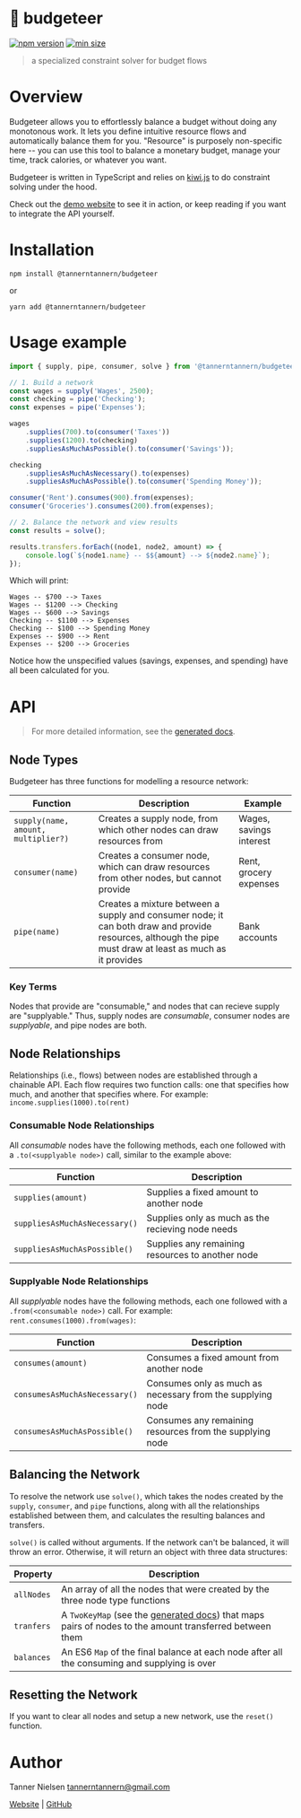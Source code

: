 # 🎩 budgeteer
[![npm version](https://badgen.net/npm/v/@tannerntannern/budgeteer)](https://npmjs.com/package/@tannerntannern/budgeteer)
[![min size](https://badgen.net/bundlephobia/min/@tannerntannern/budgeteer)](https://bundlephobia.com/result?p=@tannerntannern/budgeteer)

> a specialized constraint solver for budget flows

# Overview
Budgeteer allows you to effortlessly balance a budget without doing any monotonous work.  It lets you define intuitive resource flows and automatically balance them for you.  "Resource" is purposely non-specific here -- you can use this tool to balance a monetary budget, manage your time, track calories, or whatever you want.

Budgeteer is written in TypeScript and relies on [kiwi.js][4] to do constraint solving under the hood.

Check out the [demo website][6] to see it in action, or keep reading if you want to integrate the API yourself.

# Installation
```
npm install @tannerntannern/budgeteer
```
or
```
yarn add @tannerntannern/budgeteer
```

# Usage example
```typescript
import { supply, pipe, consumer, solve } from '@tannerntannern/budgeteer';

// 1. Build a network
const wages = supply('Wages', 2500);
const checking = pipe('Checking');
const expenses = pipe('Expenses');

wages
    .supplies(700).to(consumer('Taxes'))
    .supplies(1200).to(checking)
    .suppliesAsMuchAsPossible().to(consumer('Savings'));

checking
    .suppliesAsMuchAsNecessary().to(expenses)
    .suppliesAsMuchAsPossible().to(consumer('Spending Money'));

consumer('Rent').consumes(900).from(expenses);
consumer('Groceries').consumes(200).from(expenses);

// 2. Balance the network and view results
const results = solve();

results.transfers.forEach((node1, node2, amount) => {
    console.log(`${node1.name} -- $${amount} --> ${node2.name}`);
});
```

Which will print:
```
Wages -- $700 --> Taxes
Wages -- $1200 --> Checking
Wages -- $600 --> Savings
Checking -- $1100 --> Expenses
Checking -- $100 --> Spending Money
Expenses -- $900 --> Rent
Expenses -- $200 --> Groceries
```

Notice how the unspecified values (savings, expenses, and spending) have all been calculated for you.

# API
> For more detailed information, see the [generated docs][1].

## Node Types
Budgeteer has three functions for modelling a resource network:

| Function | Description | Example |
| -------- | ----------- | ------- |
| `supply(name, amount, multiplier?)` | Creates a supply node, from which other nodes can draw resources from | Wages, savings interest
| `consumer(name)` | Creates a consumer node, which can draw resources from other nodes, but cannot provide | Rent, grocery expenses
| `pipe(name)` | Creates a mixture between a supply and consumer node; it can both draw and provide resources, although the pipe must draw at least as much as it provides | Bank accounts

### Key Terms
Nodes that provide are "consumable," and nodes that can recieve supply are "supplyable."  Thus, supply nodes are _consumable_, consumer nodes are _supplyable_, and pipe nodes are both.

## Node Relationships
Relationships (i.e., flows) between nodes are established through a chainable API.  Each flow requires two function calls: one that specifies how much, and another that specifies where.  For example: `income.supplies(1000).to(rent)`

### Consumable Node Relationships
All _consumable_ nodes have the following methods, each one followed with a `.to(<supplyable node>)` call, similar to the example above:

| Function | Description |
| -------- | ----------- |
| `supplies(amount)` | Supplies a fixed amount to another node |
| `suppliesAsMuchAsNecessary()` | Supplies only as much as the recieving node needs |
| `suppliesAsMuchAsPossible()` | Supplies any remaining resources to another node |

### Supplyable Node Relationships
All _supplyable_ nodes have the following methods, each one followed with a `.from(<consumable node>)` call.  For example: `rent.consumes(1000).from(wages)`:

| Function | Description |
| -------- | ----------- |
| `consumes(amount)` | Consumes a fixed amount from another node |
| `consumesAsMuchAsNecessary()` | Consumes only as much as necessary from the supplying node |
| `consumesAsMuchAsPossible()` | Consumes any remaining resources from the supplying node |

## Balancing the Network
To resolve the network use `solve()`, which takes the nodes created by the `supply`, `consumer`, and `pipe` functions, along with all the relationships established between them, and calculates the resulting balances and transfers.

`solve()` is called without arguments.  If the network can't be balanced, it will throw an error.  Otherwise, it will return an object with three data structures:

| Property | Description |
| -------- | ----------- |
| `allNodes` | An array of all the nodes that were created by the three node type functions |
| `tranfers` | A `TwoKeyMap` (see the [generated docs][1]) that maps pairs of nodes to the amount transferred between them |
| `balances` | An ES6 `Map` of the final balance at each node after all the consuming and supplying is over |

## Resetting the Network
If you want to clear all nodes and setup a new network, use the `reset()` function.

<!-- # How the Math Works
I recently made a post that talks about how these function calls translate to mathematical constraints.  If you're interested, [here's a link][5]. -->

# Author
Tanner Nielsen <tannerntannern@gmail.com>

[Website][2] | [GitHub][3]

[1]: https://tannerntannern.github.io/budgeteer
[2]: https://tannernielsen.com
[3]: https://github.com/tannerntannern
[4]: https://github.com/IjzerenHein/kiwi.js/
[5]: https://blog.tannernielsen.com/2019/06/25/Budgeteer-A-Budget-Balancing-Tool/
[6]: https://budgeteer.tannernielsen.com
